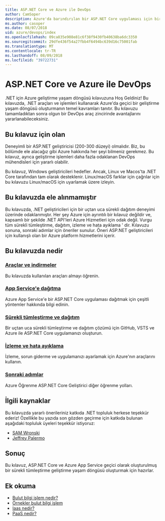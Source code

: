 ```yaml
---
title: ASP.NET Core ve Azure ile DevOps
author: CamSoper
description: Azure'da barındırılan bir ASP.NET Core uygulaması için bir DevOps işlem hattı oluşturmaya uçtan uca yönergeler sağlar. bir kılavuz.
ms.author: casoper
ms.date: 08/07/2018
uid: azure/devops/index
ms.openlocfilehash: 09ca835e908e81c6f38f9430fb40638ba6dc3350
ms.sourcegitcommit: 29dfe436f54a27fbb4f6494bc639d16c75001fab
ms.translationtype: MT
ms.contentlocale: tr-TR
ms.lasthandoff: 08/09/2018
ms.locfileid: "39722731"
---
```

# <a name="devops-with-aspnet-core-and-azure"></a>ASP.NET Core ve Azure ile DevOps

.NET için Azure geliştirme yaşam döngüsü kılavuzuna Hoş Geldiniz! Bu kılavuzda, .NET araçları ve işlemleri kullanarak Azure'da geçici bir geliştirme yaşam döngüsü oluşturmanın temel kavramları tanıtır. Bu kılavuzu tamamladıktan sonra olgun bir DevOps araç zincirinde avantajlarını yararlanabileceksiniz.

## <a name="who-this-guide-is-for"></a>Bu kılavuz için olan

Deneyimli bir ASP.NET geliştiricisi (200-300 düzeyi) olmalıdır. Biz, bu bölümde ele alacağız gibi Azure hakkında her şeyi bilmeniz gerekmez. Bu kılavuz, ayrıca geliştirme işlemleri daha fazla odaklanan DevOps mühendisleri için yararlı olabilir.

Bu kılavuz, Windows geliştiricileri hedefler. Ancak, Linux ve Macos'ta .NET Core tarafından tam olarak desteklenir. Linux/macOS farklar için çağrılar için bu kılavuzu Linux/macOS için uyarlamak üzere izleyin.

## <a name="what-this-guide-doesnt-cover"></a>Bu kılavuzda ele alınmamıştır

Bu kılavuzda, .NET geliştiricileri için bir uçtan uca sürekli dağıtım deneyimi üzerinde odaklanmıştır. Her şey Azure için ayrıntılı bir kılavuz değildir ve, kapsamlı bir şekilde .NET API'leri Azure Hizmetleri için odak değil. Vurgu tüm sürekli tümleştirme, dağıtım, izleme ve hata ayıklama ' dir. Kılavuzu sonuna, sonraki adımlar için öneriler sunulur. Öneri ASP.NET geliştiricileri için kullanışlı olan bir Azure platform hizmetlerini içerir.

## <a name="whats-in-this-guide"></a>Bu kılavuzda nedir

### <a name="tools-and-downloadsxrefazuredevopstools-and-downloads"></a>[Araçlar ve indirmeler](xref:azure/devops/tools-and-downloads)

Bu kılavuzda kullanılan araçları almayı öğrenin.

### <a name="deploy-to-app-servicexrefazuredevopsdeploy-to-app-service"></a>[App Service'e dağıtma](xref:azure/devops/deploy-to-app-service)

Azure App Service'e bir ASP.NET Core uygulaması dağıtmak için çeşitli yöntemler hakkında bilgi edinin.

### <a name="continuous-integration-and-deploymentxrefazuredevopscicd"></a>[Sürekli tümleştirme ve dağıtım](xref:azure/devops/cicd)

Bir uçtan uca sürekli tümleştirme ve dağıtım çözümü için GitHub, VSTS ve Azure ile ASP.NET Core uygulamanızı oluşturun.

### <a name="monitor-and-debugxrefazuredevopsmonitor"></a>[İzleme ve hata ayıklama](xref:azure/devops/monitor)

İzleme, sorun giderme ve uygulamanızı ayarlamak için Azure'nın araçlarını kullanın.

### <a name="next-stepsxrefazuredevopsnext-steps"></a>[Sonraki adımlar](xref:azure/devops/next-steps)

Azure Öğrenme ASP.NET Core Geliştirici diğer öğrenme yolları.

## <a name="acknowledgments"></a>İlgili kaynaklar

Bu kılavuzda yararlı önerileriniz katkıda .NET topluluk herkese teşekkür ederiz! Özellikle bu yazıda son gözden geçirme için katkıda bulunan aşağıdaki topluluk üyeleri teşekkür istiyoruz:

* [SAM Wronski](https://www.youtube.com/c/worldofzerodevelopment)
* [Jeffrey Palermo](https://twitter.com/jeffreypalermo)

## <a name="conclusion"></a>Sonuç

Bu kılavuz, ASP.NET Core ve Azure App Service geçici olarak oluşturulmuş bir sürekli tümleştirme geliştirme yaşam döngüsü oluşturmak için hazırlar.

## <a name="additional-reading"></a>Ek okuma

* [Bulut bilgi işlem nedir?](https://azure.microsoft.com/overview/what-is-cloud-computing/)
* [Örnekler bulut bilgi işlem](https://azure.microsoft.com/overview/examples-of-cloud-computing/)
* [Iaas nedir?](https://azure.microsoft.com/overview/what-is-iaas/)
* [PaaS nedir?](https://azure.microsoft.com/overview/what-is-paas/)

